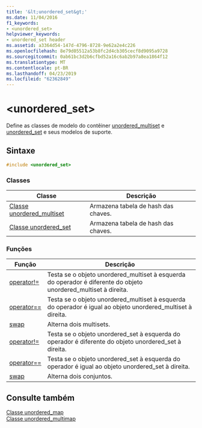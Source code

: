 ```yaml
---
title: '&lt;unordered_set&gt;'
ms.date: 11/04/2016
f1_keywords:
- <unordered_set>
helpviewer_keywords:
- unordered_set header
ms.assetid: a3364d54-147d-4796-8728-9e62a2e4c226
ms.openlocfilehash: 8e79d05512a53b8fc2d4cb305cecf8d9095a9728
ms.sourcegitcommit: 0ab61bc3d2b6cfbd52a16c6ab2b97a8ea1864f12
ms.translationtype: MT
ms.contentlocale: pt-BR
ms.lasthandoff: 04/23/2019
ms.locfileid: "62362849"
---
```

# <a name="ltunorderedsetgt"></a>&lt;unordered_set&gt;

Define as classes de modelo do contêiner [unordered_multiset](../standard-library/unordered-multiset-class.md) e [unordered_set](../standard-library/unordered-set-class.md) e seus modelos de suporte.

## <a name="syntax"></a>Sintaxe

```cpp
#include <unordered_set>
```

### <a name="classes"></a>Classes

|Classe|Descrição|
|-|-|
|[Classe unordered_multiset](../standard-library/unordered-multiset-class.md)|Armazena tabela de hash das chaves.|
|[Classe unordered_set](../standard-library/unordered-set-class.md)|Armazena tabela de hash das chaves.|

### <a name="functions"></a>Funções

|Função|Descrição|
|-|-|
|[operator!=](../standard-library/unordered-set-operators.md#op_neq)|Testa se o objeto unordered_multiset à esquerda do operador é diferente do objeto unordered_multiset à direita.|
|[operator==](../standard-library/unordered-set-operators.md#op_eq_eq)|Testa se o objeto unordered_multiset à esquerda do operador é igual ao objeto unordered_multiset à direita.|
|[swap](../standard-library/unordered-set-functions.md#swap_unordered_multiset)|Alterna dois multisets.|
|[operator!=](../standard-library/unordered-set-operators.md#op_neq)|Testa se o objeto unordered_set à esquerda do operador é diferente do objeto unordered_set à direita.|
|[operator==](../standard-library/unordered-set-operators.md#op_eq_eq)|Testa se o objeto unordered_set à esquerda do operador é igual ao objeto unordered_set à direita.|
|[swap](../standard-library/unordered-set-functions.md#swap)|Alterna dois conjuntos.|

## <a name="see-also"></a>Consulte também

[Classe unordered_map](../standard-library/unordered-map-class.md)<br/>
[Classe unordered_multimap](../standard-library/unordered-multimap-class.md)<br/>
